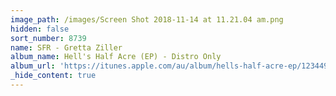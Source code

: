 ```yaml
---
image_path: /images/Screen Shot 2018-11-14 at 11.21.04 am.png
hidden: false
sort_number: 8739
name: SFR - Gretta Ziller
album_name: Hell's Half Acre (EP) - Distro Only
album_url: 'https://itunes.apple.com/au/album/hells-half-acre-ep/1234499237'
_hide_content: true
---
```


